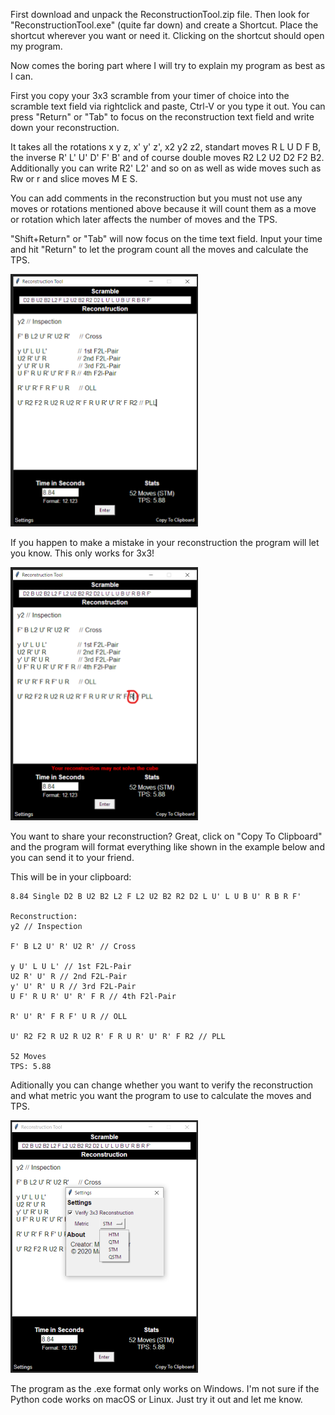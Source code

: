 First download and unpack the ReconstructionTool.zip file.
Then look for "ReconstructionTool.exe" (quite far down) and create a Shortcut.
Place the shortcut wherever you want or need it.
Clicking on the shortcut should open my program.


Now comes the boring part where I will try
to explain my program as best as I can.

First you copy your 3x3 scramble from your timer of choice into the 
scramble text field via rightclick and paste, Ctrl-V or you type it out.
You can press "Return" or "Tab" to focus on the reconstruction text field and 
write down your reconstruction.

It takes all the rotations x y z, x' y' z', x2 y2 z2, 
standart moves R L U D F B, the inverse R' L' U' D' F' B'
and of course double moves R2 L2 U2 D2 F2 B2.
Additionally you can write R2' L2' and so on as well as wide moves such as
Rw or r and slice moves M E S.

You can add comments in the reconstruction but you must not use any moves or
rotations mentioned above because it will count them as a move or rotation
which later affects the number of moves and the TPS.

"Shift+Return" or "Tab" will now focus on the time text field. Input your time
and hit "Return" to let the program count all the moves and calculate the TPS.

<img src="Images/correctReconstruction.png" alt="drawing" width="300"/>

If you happen to make a mistake in your reconstruction the program will
let you know. This only works for 3x3!

<img src="Images/incorrectReconstruction.png" alt="drawing" width="300"/>

You want to share your reconstruction? Great, click on "Copy To Clipboard" and
the program will format everything like shown in the example below and you
can send it to your friend.

This will be in your clipboard:

	8.84 Single D2 B U2 B2 L2 F L2 U2 B2 R2 D2 L U' L U B U' R B R F'

	Reconstruction:
	y2 // Inspection

	F' B L2 U' R' U2 R' // Cross

	y U' L U L' // 1st F2L-Pair
	U2 R' U' R // 2nd F2L-Pair
	y' U' R' U R // 3rd F2L-Pair
	U F' R U R' U' R' F R // 4th F2l-Pair

	R' U' R' F R F' U R // OLL

	U' R2 F2 R U2 R U2 R' F R U R' U' R' F R2 // PLL

	52 Moves
	TPS: 5.88

Aditionally you can change whether you want to verify the reconstruction
and what metric you want the program to use to calculate the moves and TPS.

<img src="Images/settings.png" alt="drawing" width="300"/>

The program as the .exe format only works on Windows. I'm not sure if the
Python code works on macOS or Linux. Just try it out and let me know.
